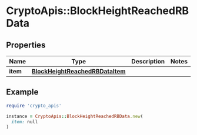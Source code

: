 # CryptoApis::BlockHeightReachedRBData

## Properties

| Name | Type | Description | Notes |
| ---- | ---- | ----------- | ----- |
| **item** | [**BlockHeightReachedRBDataItem**](BlockHeightReachedRBDataItem.md) |  |  |

## Example

```ruby
require 'crypto_apis'

instance = CryptoApis::BlockHeightReachedRBData.new(
  item: null
)
```

